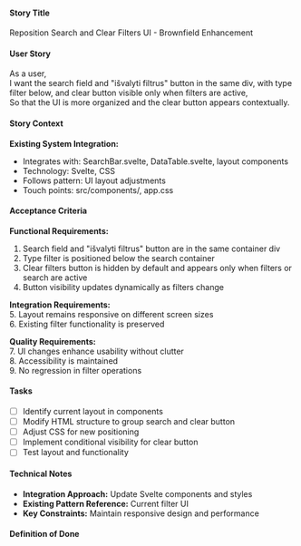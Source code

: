 #### Story Title

Reposition Search and Clear Filters UI - Brownfield Enhancement

#### User Story

As a user,  
I want the search field and "išvalyti filtrus" button in the same div, with type filter below, and clear button visible only when filters are active,  
So that the UI is more organized and the clear button appears contextually.

#### Story Context

**Existing System Integration:**

- Integrates with: SearchBar.svelte, DataTable.svelte, layout components
- Technology: Svelte, CSS
- Follows pattern: UI layout adjustments
- Touch points: src/components/, app.css

#### Acceptance Criteria

**Functional Requirements:**

1. Search field and "išvalyti filtrus" button are in the same container div
2. Type filter is positioned below the search container
3. Clear filters button is hidden by default and appears only when filters or search are active
4. Button visibility updates dynamically as filters change

**Integration Requirements:**  
5. Layout remains responsive on different screen sizes  
6. Existing filter functionality is preserved  

**Quality Requirements:**  
7. UI changes enhance usability without clutter  
8. Accessibility is maintained  
9. No regression in filter operations

#### Tasks

- [ ] Identify current layout in components
- [ ] Modify HTML structure to group search and clear button
- [ ] Adjust CSS for new positioning
- [ ] Implement conditional visibility for clear button
- [ ] Test layout and functionality

#### Technical Notes

- **Integration Approach:** Update Svelte components and styles
- **Existing Pattern Reference:** Current filter UI
- **Key Constraints:** Maintain responsive design and performance

#### Definition of Done